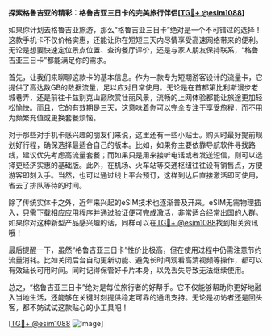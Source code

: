 **探索格鲁吉亚的精彩：格鲁吉亚三日卡的完美旅行伴侣[[TG💪+ @esim1088](https://t.me/s/esim1088)]**

如果你计划去格鲁吉亚旅游，那么“格鲁吉亚三日卡”绝对是一个不可错过的选择！这款手机卡不仅价格实惠，还能让你在短短三天内尽情享受高速网络带来的便利。无论是想要快速定位景点位置、查询餐厅评价，还是与家人朋友保持联系，“格鲁吉亚三日卡”都能满足你的需求。

首先，让我们来聊聊这款卡的基本信息。作为一款专为短期游客设计的流量卡，它提供了高达数GB的数据流量，足以应对日常使用。无论是在首都第比利斯漫步老城巷弄，还是前往卡兹别克山巅欣赏壮丽风景，流畅的上网体验都能让旅途更加轻松愉快。而且，它的有效期是三天，这意味着你可以完全专注于享受旅程，而不用为频繁充值或更换套餐烦恼。

对于那些对手机卡感兴趣的朋友们来说，这里还有一些小贴士。购买时最好提前规划好行程，确保选择最适合自己的版本。比如，如果你主要依靠导航软件寻找路线，建议优先考虑高流量套餐；而如果只是用来接听电话或者发送短信，则可以选择更经济实惠的基础版。此外，在机场、火车站等交通枢纽往往设有销售点，方便游客即刻入手。当然，也可以通过线上平台预订，这样到达后直接激活即可使用，省去了排队等待的时间。

除了传统实体卡之外，近年来兴起的eSIM技术也逐渐普及开来。eSIM无需物理插入，只需下载相应应用程序并通过验证便可完成激活，非常适合经常出国的人群。如果你对这种新型产品感兴趣的话，同样可以在[TG💪+ @esim1088](https://t.me/s/esim1088)找到相关资讯哦！

最后提醒一下，虽然“格鲁吉亚三日卡”性价比极高，但在使用过程中仍需注意节约流量消耗。比如关闭后台自动更新功能、避免长时间观看高清视频等操作，都可以有效延长可用时间。同时记得保管好卡片本身，以免丢失导致无法继续使用。

总之，“格鲁吉亚三日卡”绝对是每位旅行者的好帮手。它不仅能够帮助你更好地融入当地生活，还能够在关键时刻提供稳定可靠的通讯支持。无论是初访者还是回头客，都不妨试试这款贴心的小工具吧！

[[TG💪+ @esim1088](https://t.me/s/esim1088) ![Image](https://i.postimg.cc/4NQfJmqS/Snipaste-2025-05-13-00-14-12.png)]